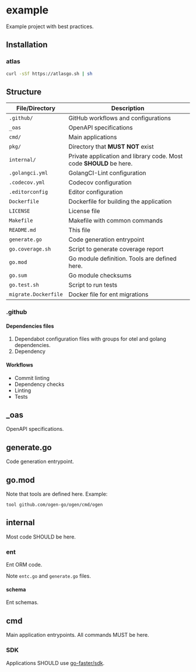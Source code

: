 # example

Example project with best practices.

## Installation

### atlas

```bash
curl -sSf https://atlasgo.sh | sh
```

## Structure

| File/Directory       | Description                                                         |
|----------------------|---------------------------------------------------------------------|
| `.github/`           | GitHub workflows and configurations                                 |
| `_oas`               | OpenAPI specifications                                              |
| `cmd/`               | Main applications                                                   |
| `pkg/`               | Directory that **MUST NOT** exist                                   |
| `internal/`          | Private application and library code. Most code **SHOULD** be here. |
| `.golangci.yml`      | GolangCI-Lint configuration                                         |
| `.codecov.yml`       | Codecov configuration                                               |
| `.editorconfig`      | Editor configuration                                                |
| `Dockerfile`         | Dockerfile for building the application                             |
| `LICENSE`            | License file                                                        |
| `Makefile`           | Makefile with common commands                                       |
| `README.md`          | This file                                                           |
| `generate.go`        | Code generation entrypoint                                          |
| `go.coverage.sh`     | Script to generate coverage report                                  |
| `go.mod`             | Go module definition. Tools are defined here.                       |
| `go.sum`             | Go module checksums                                                 |
| `go.test.sh`         | Script to run tests                                                 |
| `migrate.Dockerfile` | Docker file for ent migrations                                      |

### .github

#### Dependencies files

1. Dependabot configuration files with groups for otel and golang dependencies.
2. Dependency

#### Workflows

- Commit linting
- Dependency checks
- Linting
- Tests

##  _oas

OpenAPI specifications.

## generate.go

Code generation entrypoint.

## go.mod

Note that tools are defined here.
Example:

```
tool github.com/ogen-go/ogen/cmd/ogen
```

## internal

Most code SHOULD be here.

### ent

Ent ORM code.

Note `entc.go` and `generate.go` files.

#### schema

Ent schemas.

## cmd

Main application entrypoints.
All commands MUST be here.

### SDK

Applications SHOULD use [go-faster/sdk](https://github.com/go-faster/sdk).
